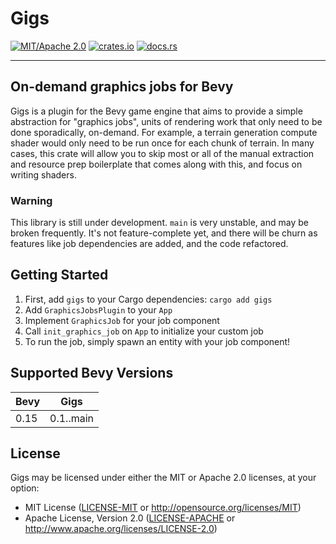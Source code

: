 # **Gigs**

[![MIT/Apache 2.0](https://img.shields.io/badge/license-MIT%2FApache-blue.svg)](https://github.com/ecoskey/gigs#license)
[![crates.io](https://img.shields.io/crates/v/gigs)](https://crates.io/crates/gigs)
[![docs.rs](https://img.shields.io/docsrs/gigs?label=3D%20docs.rs)](https://docs.rs/gigs)

---

## On-demand graphics jobs for Bevy

Gigs is a plugin for the Bevy game engine that aims to provide a simple
abstraction for "graphics jobs", units of rendering work that only need to be
done sporadically, on-demand. For example, a terrain generation compute shader
would only need to be run once for each chunk of terrain. In many cases, this
crate will allow you to skip most or all of the manual extraction and resource
prep boilerplate that comes along with this, and focus on writing shaders.

### Warning

This library is still under development. `main` is very unstable, and may be broken
frequently. It's not feature-complete yet, and there will be churn as features like
job dependencies are added, and the code refactored.

## Getting Started

1. First, add `gigs` to your Cargo dependencies: `cargo add gigs`
2. Add `GraphicsJobsPlugin` to your `App`
3. Implement `GraphicsJob` for your job component
4. Call `init_graphics_job` on `App` to initialize your custom job
5. To run the job, simply spawn an entity with your job component!

## Supported Bevy Versions

| Bevy    | Gigs |
| ------- | ----- |
| 0.15    | 0.1..main  |

## License

Gigs may be licensed under either the MIT or Apache 2.0 licenses, at your option:

- MIT License ([LICENSE-MIT](/LICENSE-MIT) or <http://opensource.org/licenses/MIT>)
- Apache License, Version 2.0 ([LICENSE-APACHE](/LICENSE-APACHE) or <http://www.apache.org/licenses/LICENSE-2.0>)
